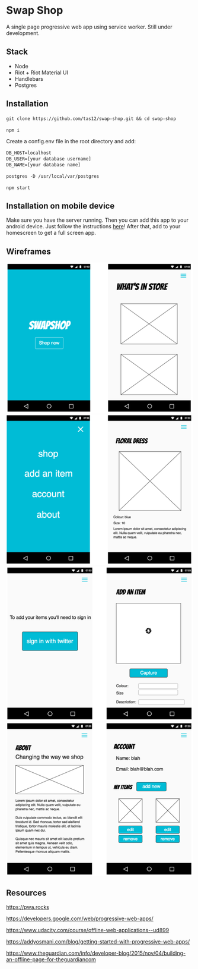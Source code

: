 # Swap Shop

A single page progressive web app using service worker. Still under development.

## Stack

+ Node
+ Riot + Riot Material UI
+ Handlebars
+ Postgres

## Installation

`git clone https://github.com/tas12/swap-shop.git && cd swap-shop`

`npm i`

Create a config.env file in the root directory and add:
```
DB_HOST=localhost
DB_USER=[your database username]
DB_NAME=[your database name]
```

`postgres -D /usr/local/var/postgres`

`npm start`

## Installation on mobile device

Make sure you have the server running. Then you can add this app to your android device. Just follow the instructions [here](https://developers.google.com/web/tools/chrome-devtools/remote-debugging/)! After that, add to your homescreen to get a full screen app.


## Wireframes

![](wireframes/wireframes-1.png)
![](wireframes/wireframes-2.png)
![](wireframes/wireframes-3.png)
![](wireframes/wireframes-4.png)

## Resources

https://pwa.rocks

https://developers.google.com/web/progressive-web-apps/

https://www.udacity.com/course/offline-web-applications--ud899

https://addyosmani.com/blog/getting-started-with-progressive-web-apps/

https://www.theguardian.com/info/developer-blog/2015/nov/04/building-an-offline-page-for-theguardiancom

